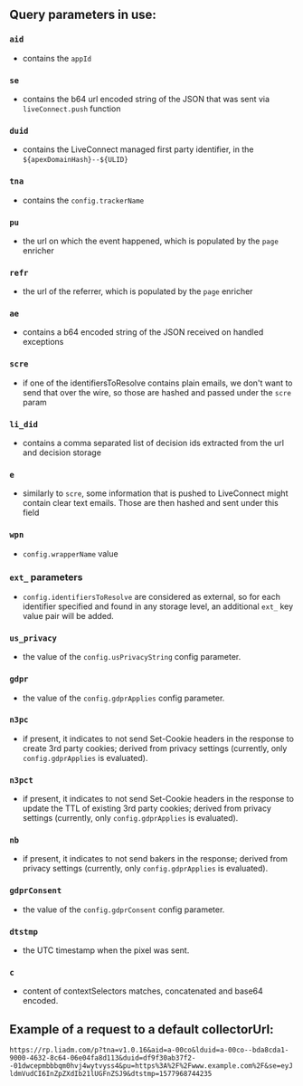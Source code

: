 ## Query parameters in use:

### `aid`
- contains the `appId`
### `se`
- contains the b64 url encoded string of the JSON that was sent via `liveConnect.push` function
### `duid`
- contains the LiveConnect managed first party identifier, in the `${apexDomainHash}--${ULID}`
### `tna`
- contains the `config.trackerName`
### `pu`
- the url on which the event happened, which is populated by the `page` enricher
### `refr`
- the url of the referrer, which is populated by the `page` enricher
### `ae`
- contains a b64 encoded string of the JSON received on handled exceptions
### `scre`
- if one of the identifiersToResolve contains plain emails, we don't want to send that over the wire, so those are hashed and passed under the `scre` param
### `li_did`
- contains a comma separated list of decision ids extracted from the url and decision storage
### `e`
- similarly to `scre`, some information that is pushed to LiveConnect might contain clear text emails. Those are then hashed and sent under this field
### `wpn`
- `config.wrapperName` value
### `ext_` parameters
- `config.identifiersToResolve` are considered as external, so for each identifier specified and found in any storage level, an additional `ext_` key value pair will be added.
### `us_privacy`
- the value of the `config.usPrivacyString` config parameter.
### `gdpr`
- the value of the `config.gdprApplies` config parameter.
### `n3pc`
- if present, it indicates to not send Set-Cookie headers in the response to create 3rd party cookies; derived from privacy settings (currently, only `config.gdprApplies` is evaluated).
### `n3pct`
- if present, it indicates to not send Set-Cookie headers in the response to update the TTL of existing 3rd party cookies; derived from privacy settings (currently, only `config.gdprApplies` is evaluated).
### `nb`
- if present, it indicates to not send bakers in the response; derived from privacy settings (currently, only `config.gdprApplies` is evaluated).
### `gdprConsent`
- the value of the `config.gdprConsent` config parameter.
### `dtstmp`
- the UTC timestamp when the pixel was sent.
### `c`
- content of contextSelectors matches, concatenated and base64 encoded.

## Example of a request to a default collectorUrl:
`https://rp.liadm.com/p?tna=v1.0.16&aid=a-00co&lduid=a-00co--bda8cda1-9000-4632-8c64-06e04fa8d113&duid=df9f30ab37f2--01dwcepmbbbqm0hvj4wytvyss4&pu=https%3A%2F%2Fwww.example.com%2F&se=eyJldmVudCI6InZpZXdIb21lUGFnZSJ9&dtstmp=1577968744235`
